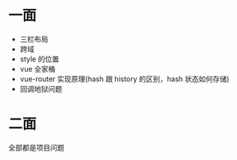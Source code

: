 # 一面

- 三栏布局
- 跨域
- style 的位置
- vue 全家桶
- vue-router 实现原理(hash 跟 history 的区别，hash 状态如何存储)
- 回调地狱问题

# 二面

全部都是项目问题
